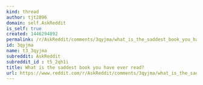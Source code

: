 ```yaml
---
kind: thread
author: tjt2896
domain: self.AskReddit
is_self: true
created: 1446294892
permalink: /r/AskReddit/comments/3qyjma/what_is_the_saddest_book_you_have_ever_read/
id: 3qyjma
name: t3_3qyjma
subreddit: AskReddit
subreddit_id : t5_2qh1i
title: What is the saddest book you have ever read?
url: https://www.reddit.com/r/AskReddit/comments/3qyjma/what_is_the_saddest_book_you_have_ever_read/
---
```



